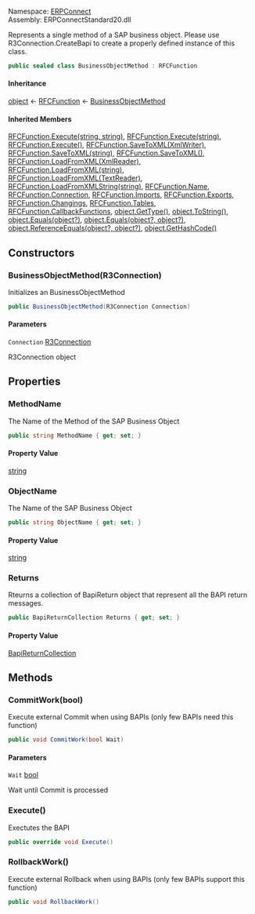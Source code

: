 
Namespace: [ERPConnect](index.md)  
Assembly: ERPConnectStandard20.dll  

Represents a single method of a SAP business object. Please use R3Connection.CreateBapi to create a properly defined instance of this class.

```csharp
public sealed class BusinessObjectMethod : RFCFunction
```

#### Inheritance

[object](https://learn.microsoft.com/dotnet/api/system.object) ← 
[RFCFunction](ERPConnect.RFCFunction.md) ← 
[BusinessObjectMethod](ERPConnect.BusinessObjectMethod.md)

#### Inherited Members

[RFCFunction.Execute\(string, string\)](ERPConnect.RFCFunction.md\#ERPConnect\_RFCFunction\_Execute\_System\_String\_System\_String\_), 
[RFCFunction.Execute\(string\)](ERPConnect.RFCFunction.md\#ERPConnect\_RFCFunction\_Execute\_System\_String\_), 
[RFCFunction.Execute\(\)](ERPConnect.RFCFunction.md\#ERPConnect\_RFCFunction\_Execute), 
[RFCFunction.SaveToXML\(XmlWriter\)](ERPConnect.RFCFunction.md\#ERPConnect\_RFCFunction\_SaveToXML\_System\_Xml\_XmlWriter\_), 
[RFCFunction.SaveToXML\(string\)](ERPConnect.RFCFunction.md\#ERPConnect\_RFCFunction\_SaveToXML\_System\_String\_), 
[RFCFunction.SaveToXML\(\)](ERPConnect.RFCFunction.md\#ERPConnect\_RFCFunction\_SaveToXML), 
[RFCFunction.LoadFromXML\(XmlReader\)](ERPConnect.RFCFunction.md\#ERPConnect\_RFCFunction\_LoadFromXML\_System\_Xml\_XmlReader\_), 
[RFCFunction.LoadFromXML\(string\)](ERPConnect.RFCFunction.md\#ERPConnect\_RFCFunction\_LoadFromXML\_System\_String\_), 
[RFCFunction.LoadFromXML\(TextReader\)](ERPConnect.RFCFunction.md\#ERPConnect\_RFCFunction\_LoadFromXML\_System\_IO\_TextReader\_), 
[RFCFunction.LoadFromXMLString\(string\)](ERPConnect.RFCFunction.md\#ERPConnect\_RFCFunction\_LoadFromXMLString\_System\_String\_), 
[RFCFunction.Name](ERPConnect.RFCFunction.md\#ERPConnect\_RFCFunction\_Name), 
[RFCFunction.Connection](ERPConnect.RFCFunction.md\#ERPConnect\_RFCFunction\_Connection), 
[RFCFunction.Imports](ERPConnect.RFCFunction.md\#ERPConnect\_RFCFunction\_Imports), 
[RFCFunction.Exports](ERPConnect.RFCFunction.md\#ERPConnect\_RFCFunction\_Exports), 
[RFCFunction.Changings](ERPConnect.RFCFunction.md\#ERPConnect\_RFCFunction\_Changings), 
[RFCFunction.Tables](ERPConnect.RFCFunction.md\#ERPConnect\_RFCFunction\_Tables), 
[RFCFunction.CallbackFunctions](ERPConnect.RFCFunction.md\#ERPConnect\_RFCFunction\_CallbackFunctions), 
[object.GetType\(\)](https://learn.microsoft.com/dotnet/api/system.object.gettype), 
[object.ToString\(\)](https://learn.microsoft.com/dotnet/api/system.object.tostring), 
[object.Equals\(object?\)](https://learn.microsoft.com/dotnet/api/system.object.equals\#system\-object\-equals\(system\-object\)), 
[object.Equals\(object?, object?\)](https://learn.microsoft.com/dotnet/api/system.object.equals\#system\-object\-equals\(system\-object\-system\-object\)), 
[object.ReferenceEquals\(object?, object?\)](https://learn.microsoft.com/dotnet/api/system.object.referenceequals), 
[object.GetHashCode\(\)](https://learn.microsoft.com/dotnet/api/system.object.gethashcode)

## Constructors

### <a id="ERPConnect_BusinessObjectMethod__ctor_ERPConnect_R3Connection_"></a> BusinessObjectMethod\(R3Connection\)

Initializes an BusinessObjectMethod

```csharp
public BusinessObjectMethod(R3Connection Connection)
```

#### Parameters

`Connection` [R3Connection](ERPConnect.R3Connection.md)

R3Connection object

## Properties

### <a id="ERPConnect_BusinessObjectMethod_MethodName"></a> MethodName

The Name of the Method of the SAP Business Object

```csharp
public string MethodName { get; set; }
```

#### Property Value

 [string](https://learn.microsoft.com/dotnet/api/system.string)

### <a id="ERPConnect_BusinessObjectMethod_ObjectName"></a> ObjectName

The Name of the SAP Business Object

```csharp
public string ObjectName { get; set; }
```

#### Property Value

 [string](https://learn.microsoft.com/dotnet/api/system.string)

### <a id="ERPConnect_BusinessObjectMethod_Returns"></a> Returns

Rteurns a collection of BapiReturn object that represent all the BAPI return messages.

```csharp
public BapiReturnCollection Returns { get; set; }
```

#### Property Value

 [BapiReturnCollection](ERPConnect.BapiReturnCollection.md)

## Methods

### <a id="ERPConnect_BusinessObjectMethod_CommitWork_System_Boolean_"></a> CommitWork\(bool\)

Execute external Commit when using BAPIs (only few BAPIs need this function)

```csharp
public void CommitWork(bool Wait)
```

#### Parameters

`Wait` [bool](https://learn.microsoft.com/dotnet/api/system.boolean)

Wait until Commit is processed

### <a id="ERPConnect_BusinessObjectMethod_Execute"></a> Execute\(\)

Exectutes the BAPI

```csharp
public override void Execute()
```

### <a id="ERPConnect_BusinessObjectMethod_RollbackWork"></a> RollbackWork\(\)

Execute external Rollback when using BAPIs (only few BAPIs support this function)

```csharp
public void RollbackWork()
```

